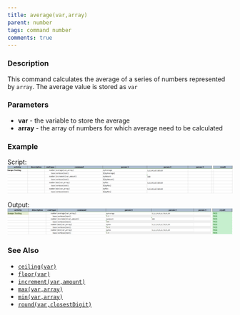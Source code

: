 ```yaml
---
title: average(var,array)
parent: number
tags: command number
comments: true
---
```



### Description
This command calculates the average of a series of numbers represented by `array`.  The average value is stored as 
`var`


### Parameters
- **var** \- the variable to store the average
- **array** \- the array of numbers for which average need to be calculated


### Example
Script:<br/>
![script](image/average_01.png)

Output:<br/>
![output](image/average_02.png)


### See Also
- [`ceiling(var)`](ceiling(var))
- [`floor(var)`](floor(var))
- [`increment(var,amount)`](increment(var,amount))
- [`max(var,array)`](max(var,array))
- [`min(var,array)`](min(var,array))
- [`round(var,closestDigit)`](round(var,closestDigit))
